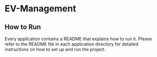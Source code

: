 # EV-Management


## How to Run

Every application contains a README that explains how to run it. Please refer to the README file in each application directory for detailed instructions on how to set up and run the project.
